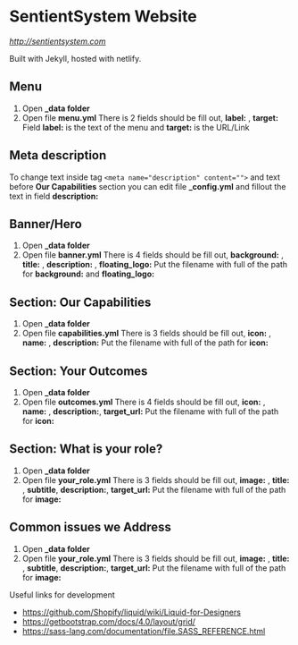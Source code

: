 
# SentientSystem Website

_<http://sentientsystem.com>_

Built with Jekyll, hosted with netlify.

## Menu

1. Open **_data folder**
2. Open file **menu.yml**
There is 2 fields should be fill out, **label:** , **target:** 
Field **label:** is the text of the menu and **target:** is the URL/Link

## Meta description
To change text inside tag `<meta name="description" content="">`
 and text before **Our Capabilities** section you can edit file **_config.yml** and fillout the text in field **description:**
 
## Banner/Hero

1. Open **_data folder**
2. Open file **banner.yml**
There is 4 fields should be fill out, **background:** , **title:** , **description:** , **floating_logo:**
Put the filename with full of the path for **background:** and **floating_logo:**

##  Section: Our Capabilities

1. Open **_data folder**
2. Open file **capabilities.yml**
There is 3 fields should be fill out, **icon:** , **name:** , **description:**
Put the filename with full of the path for **icon:**

##  Section: Your Outcomes

1. Open **_data folder**
2. Open file **outcomes.yml**
There is 4 fields should be fill out, **icon:** , **name:** , **description:**, **target_url:**
Put the filename with full of the path for **icon:**

##  Section: What is your role?

1. Open **_data folder**
2. Open file **your_role.yml**
There is 3 fields should be fill out, **image:** , **title:** , **subtitle**, **description:**, **target_url:**
Put the filename with full of the path for **image:**


##  Common issues we Address

1. Open **_data folder**
2. Open file **your_role.yml**
There is 3 fields should be fill out, **image:** , **title:** , **subtitle**, **description:**, **target_url:**
Put the filename with full of the path for **image:**


Useful links for development

- https://github.com/Shopify/liquid/wiki/Liquid-for-Designers
- https://getbootstrap.com/docs/4.0/layout/grid/
- https://sass-lang.com/documentation/file.SASS_REFERENCE.html
